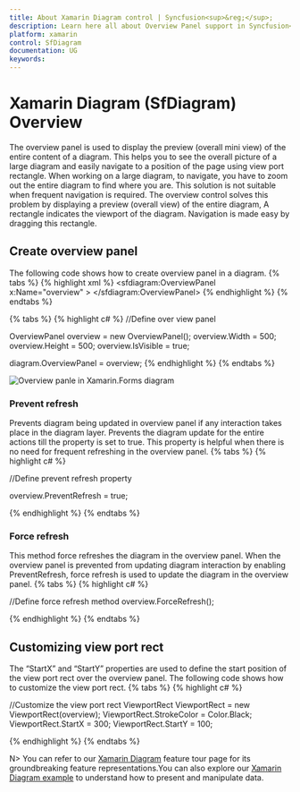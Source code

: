 ```yaml
---
title: About Xamarin Diagram control | Syncfusion<sup>&reg;</sup>;
description: Learn here all about Overview Panel support in Syncfusion<sup>&reg;</sup>; Xamarin Diagram (SfDiagram) control and more.
platform: xamarin
control: SfDiagram
documentation: UG
keywords: 
---
```

# Xamarin Diagram (SfDiagram) Overview
The overview panel is used to display the preview (overall mini view) of the entire content of a diagram. This helps you to see the overall picture of a large diagram and easily navigate to a position of the page using view port rectangle.
When working on a large diagram, to navigate, you have to zoom out the entire diagram to find where you are. This solution is not suitable when frequent navigation is required.
The overview control solves this problem by displaying a preview (overall view) of the entire diagram, A rectangle indicates the viewport of the diagram. Navigation is made easy by dragging this rectangle. 

## Create overview panel 
The following code shows how to create overview panel in a diagram.
{% tabs %}
{% highlight xml %}
       <sfdiagram:OverviewPanel x:Name="overview" >
       </sfdiagram:OverviewPanel>
{% endhighlight %}
{% endtabs %}

{% tabs %}
{% highlight c# %}
//Define over view panel 

OverviewPanel overview = new OverviewPanel();
overview.Width = 500;
overview.Height = 500;
overview.IsVisible = true;

diagram.OverviewPanel = overview;
{% endhighlight %}
{% endtabs %}

![Overview panle in Xamarin.Forms diagram](OverviewPanel_images/OverviewPanel.gif)

### Prevent refresh
Prevents diagram being updated in overview panel if any interaction takes place in the diagram layer. Prevents the diagram update for the entire actions till the property is set to true. This property is helpful when there is no need for frequent refreshing in the overview panel.
{% tabs %}
{% highlight c# %}

  //Define prevent refresh property 

  overview.PreventRefresh = true;

{% endhighlight %}
{% endtabs %}

### Force refresh 
This method force refreshes the diagram in the overview panel. When the overview panel is prevented from updating diagram interaction by enabling PreventRefresh, force refresh is used to update the diagram in the overview panel. 
{% tabs %}
{% highlight c# %}

  //Define force refresh method 
   overview.ForceRefresh();

{% endhighlight %}
{% endtabs %}

## Customizing view port rect 
The “StartX” and “StartY” properties are used to define the start position of the view port rect over the overview panel. The following code shows how to customize the view port rect.
{% tabs %}
{% highlight c# %}

 //Customize the view port rect 
  ViewportRect ViewportRect = new ViewportRect(overview);
  ViewportRect.StrokeColor = Color.Black;
  ViewportRect.StartX = 300;
  ViewportRect.StartY = 100;

{% endhighlight %}
{% endtabs %}

N> You can refer to our [Xamarin Diagram](https://www.syncfusion.com/xamarin-ui-controls/xamarin-diagram) feature tour page for its groundbreaking feature representations.You can also explore our [Xamarin Diagram example](https://github.com/syncfusion/xamarin-demos/tree/master/Forms/Diagram) to understand how to present and manipulate data.
